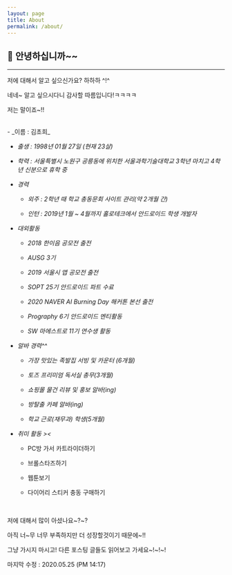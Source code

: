 ```yaml
---
layout: page
title: About
permalink: /about/
---
```


## 💁 안녕하십니까~~
---

저에 대해서 알고 싶으신가요? 하하하 ^!^

네네~ 알고 싶으시다니 감사할 따름입니다!ㅋㅋㅋㅋ

저는 말이죠~!!

<br>
- _이름 : 김초희_

- _출생 : 1998년 01월 27일 (현재 23살)_

- _학력 : 서울특별시 노원구 공릉동에 위치한 서울과학기술대학교 3학년 마치고 4학년 신분으로 휴학 중_

- _경력_ 

    - _외주 : 2학년 때 학교 총동문회 사이트 관리(약 2개월 간)_

    - _인턴 : 2019년 1월 ~ 4월까지 홀로테크에서 안드로이드 학생 개발자_

- _대외활동_

    - _2018 한이음 공모전 출전_

    - _AUSG 3기_

    - _2019 서울시 앱 공모전 출전_

    - _SOPT 25기 안드로이드 파트 수료_

    - _2020 NAVER AI Burning Day 해커톤 본선 출전_

    - _Prography 6기 안드로이드 멘티활동_

    - _SW 마에스트로 11기 연수생 활동_

- _알바 경력^^_

    - _가장 맛있는 족발집 서빙 및 카운터 (6개월)_

    - _토즈 프리미엄 독서실 총무(3개월)_

    - _쇼핑몰 물건 리뷰 및 홍보 알바(ing)_

    - _방탈출 카페 알바(ing)_

    - _학교 근로(재무과) 학생(5개월)_

- _취미 활동 ><_

    - PC방 가서 카트라이더하기

    - 브롤스타즈하기

    - 웹툰보기

    - 다이어리 스티커 충동 구매하기

<br>

저에 대해서 많이 아셨나요~?~?

아직 너~무 너무 부족하지만 더 성장할것이기 때문에~!! 

그냥 가시지 마시고! 다른 포스팅 글들도 읽어보고 가세요~!~!~!

마지막 수정 : 2020.05.25 (PM 14:17)


